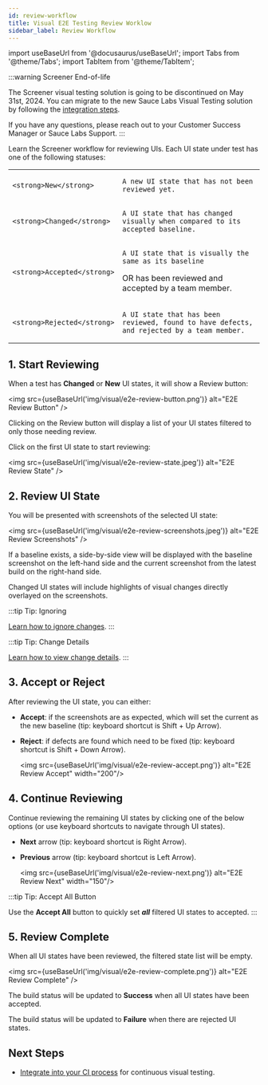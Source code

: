 ```yaml
---
id: review-workflow
title: Visual E2E Testing Review Worklow
sidebar_label: Review Workflow
---
```


import useBaseUrl from '@docusaurus/useBaseUrl';
import Tabs from '@theme/Tabs';
import TabItem from '@theme/TabItem';

:::warning Screener End-of-life

The Screener visual testing solution is going to be discontinued on May 31st, 2024. You can migrate to the new Sauce Labs Visual Testing solution by following the [integration steps](/visual-testing/).

If you have any questions, please reach out to your Customer Success Manager or Sauce Labs Support.
:::

Learn the Screener workflow for reviewing UIs. Each UI state under test has one of the following statuses:

<table>
  <tr>
<td>

    <strong>New</strong>
   </td>
<td>

    A new UI state that has not been reviewed yet.
   </td>
  </tr>
  <tr>
<td>

    <strong>Changed</strong>
   </td>
<td>

    A UI state that has changed visually when compared to its accepted baseline.
   </td>
  </tr>
  <tr>
<td>

    <strong>Accepted</strong>
   </td>
<td>

    A UI state that is visually the same as its baseline
   <p>OR has been reviewed and accepted by a team member.</p>
   </td>
  </tr>
  <tr>
<td>

    <strong>Rejected</strong>
   </td>
<td>

    A UI state that has been reviewed, found to have defects, and rejected by a team member.
   </td>
  </tr>
</table>

## 1. Start Reviewing

When a test has **Changed** or **New** UI states, it will show a Review button:

<img src={useBaseUrl('img/visual/e2e-review-button.png')} alt="E2E Review Button" />

Clicking on the Review button will display a list of your UI states filtered to only those needing review.

Click on the first UI state to start reviewing:

<img src={useBaseUrl('img/visual/e2e-review-state.jpeg')} alt="E2E Review State" />

## 2. Review UI State

You will be presented with screenshots of the selected UI state:

<img src={useBaseUrl('img/visual/e2e-review-screenshots.jpeg')} alt="E2E Review Screenshots" />

If a baseline exists, a side-by-side view will be displayed with the baseline screenshot on the left-hand side and the current screenshot from the latest build on the right-hand side.

Changed UI states will include highlights of visual changes directly overlayed on the screenshots.

:::tip Tip: Ignoring

[Learn how to ignore changes](/visual/e2e-testing/workflow/ignoring-changes).
:::

:::tip Tip: Change Details

[Learn how to view change details](/visual/e2e-testing/workflow/change-details).
:::

## 3. Accept or Reject

After reviewing the UI state, you can either:

- **Accept**: if the screenshots are as expected, which will set the current as the new baseline (tip: keyboard shortcut is Shift + Up Arrow).
- **Reject**: if defects are found which need to be fixed (tip: keyboard shortcut is Shift + Down Arrow).

  <img src={useBaseUrl('img/visual/e2e-review-accept.png')} alt="E2E Review Accept" width="200"/>

## 4. Continue Reviewing

Continue reviewing the remaining UI states by clicking one of the below options (or use keyboard shortcuts to navigate through UI states).

- **Next** arrow (tip: keyboard shortcut is Right Arrow).
- **Previous** arrow (tip: keyboard shortcut is Left Arrow).

  <img src={useBaseUrl('img/visual/e2e-review-next.png')} alt="E2E Review Next" width="150"/>

:::tip Tip: Accept All Button

Use the **Accept All** button to quickly set **_all_** filtered UI states to accepted.
:::

## 5. Review Complete

When all UI states have been reviewed, the filtered state list will be empty.

<img src={useBaseUrl('img/visual/e2e-review-complete.png')} alt="E2E Review Complete" />

The build status will be updated to **Success** when all UI states have been accepted.

The build status will be updated to **Failure** when there are rejected UI states.

## Next Steps

- [Integrate into your CI process](/visual/e2e-testing/integrations/continuous-integration) for continuous visual testing.
